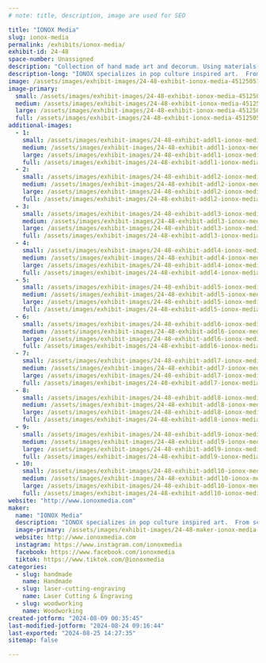 ```yaml
---
# note: title, description, image are used for SEO

title: "IONOX Media"
slug: ionox-media
permalink: /exhibits/ionox-media/
exhibit-id: 24-48
space-number: Unassigned
description: "Collection of hand made art and decorum. Using materials such as layered wood, resin, and fabrics."
description-long: "IONOX specializes in pop culture inspired art.  From sci-fi to fantasy, and even your favorite video games, we create beautiful forms of art that are sure to spark nostalgia.  We use a range of materials, from layered wood to resin,  leather to canvas, and we are always expanding and trying new things.  We love traveling all over the nation to appear at comic conventions, art festivals, and gallery showings.  Maker-Faire Orlando, is one of our home shows, and a staple for us to attend every year.  If you've got a design you've always dreamt of having in hand or on your wall, let us make your dream a reality."
image: /assets/images/exhibit-images/24-48-exhibit-ionox-media-451250512-1004354915023881-6169259242542350044-n-large.jpg
image-primary: 
  small: /assets/images/exhibit-images/24-48-exhibit-ionox-media-451250512-1004354915023881-6169259242542350044-n-small.jpg
  medium: /assets/images/exhibit-images/24-48-exhibit-ionox-media-451250512-1004354915023881-6169259242542350044-n-medium.jpg
  large: /assets/images/exhibit-images/24-48-exhibit-ionox-media-451250512-1004354915023881-6169259242542350044-n-large.jpg
  full: /assets/images/exhibit-images/24-48-exhibit-ionox-media-451250512-1004354915023881-6169259242542350044-n-full.jpg
additional-images: 
  - 1:
    small: /assets/images/exhibit-images/24-48-exhibit-addl1-ionox-media-412315106-862944629164911-3883036858659521643-n-small.jpg
    medium: /assets/images/exhibit-images/24-48-exhibit-addl1-ionox-media-412315106-862944629164911-3883036858659521643-n-medium.jpg
    large: /assets/images/exhibit-images/24-48-exhibit-addl1-ionox-media-412315106-862944629164911-3883036858659521643-n-large.jpg
    full: /assets/images/exhibit-images/24-48-exhibit-addl1-ionox-media-412315106-862944629164911-3883036858659521643-n-full.jpg
  - 2:
    small: /assets/images/exhibit-images/24-48-exhibit-addl2-ionox-media-425261680-892978879494819-7443893609648096504-n-small.jpg
    medium: /assets/images/exhibit-images/24-48-exhibit-addl2-ionox-media-425261680-892978879494819-7443893609648096504-n-medium.jpg
    large: /assets/images/exhibit-images/24-48-exhibit-addl2-ionox-media-425261680-892978879494819-7443893609648096504-n-large.jpg
    full: /assets/images/exhibit-images/24-48-exhibit-addl2-ionox-media-425261680-892978879494819-7443893609648096504-n-full.jpg
  - 3:
    small: /assets/images/exhibit-images/24-48-exhibit-addl3-ionox-media-428676864-904115668381140-2128737643098351768-n-small.jpg
    medium: /assets/images/exhibit-images/24-48-exhibit-addl3-ionox-media-428676864-904115668381140-2128737643098351768-n-medium.jpg
    large: /assets/images/exhibit-images/24-48-exhibit-addl3-ionox-media-428676864-904115668381140-2128737643098351768-n-large.jpg
    full: /assets/images/exhibit-images/24-48-exhibit-addl3-ionox-media-428676864-904115668381140-2128737643098351768-n-full.jpg
  - 4:
    small: /assets/images/exhibit-images/24-48-exhibit-addl4-ionox-media-429799683-912736330852407-936239396284123508-n-small.jpg
    medium: /assets/images/exhibit-images/24-48-exhibit-addl4-ionox-media-429799683-912736330852407-936239396284123508-n-medium.jpg
    large: /assets/images/exhibit-images/24-48-exhibit-addl4-ionox-media-429799683-912736330852407-936239396284123508-n-large.jpg
    full: /assets/images/exhibit-images/24-48-exhibit-addl4-ionox-media-429799683-912736330852407-936239396284123508-n-full.jpg
  - 5:
    small: /assets/images/exhibit-images/24-48-exhibit-addl5-ionox-media-430091199-917012270424813-7637560114164493768-n-small.jpg
    medium: /assets/images/exhibit-images/24-48-exhibit-addl5-ionox-media-430091199-917012270424813-7637560114164493768-n-medium.jpg
    large: /assets/images/exhibit-images/24-48-exhibit-addl5-ionox-media-430091199-917012270424813-7637560114164493768-n-large.jpg
    full: /assets/images/exhibit-images/24-48-exhibit-addl5-ionox-media-430091199-917012270424813-7637560114164493768-n-full.jpg
  - 6:
    small: /assets/images/exhibit-images/24-48-exhibit-addl6-ionox-media-432530456-922136526579054-4540417181472661501-n-small.jpg
    medium: /assets/images/exhibit-images/24-48-exhibit-addl6-ionox-media-432530456-922136526579054-4540417181472661501-n-medium.jpg
    large: /assets/images/exhibit-images/24-48-exhibit-addl6-ionox-media-432530456-922136526579054-4540417181472661501-n-large.jpg
    full: /assets/images/exhibit-images/24-48-exhibit-addl6-ionox-media-432530456-922136526579054-4540417181472661501-n-full.jpg
  - 7:
    small: /assets/images/exhibit-images/24-48-exhibit-addl7-ionox-media-437934179-10231906244180454-8058326519977522626-n-small.jpg
    medium: /assets/images/exhibit-images/24-48-exhibit-addl7-ionox-media-437934179-10231906244180454-8058326519977522626-n-medium.jpg
    large: /assets/images/exhibit-images/24-48-exhibit-addl7-ionox-media-437934179-10231906244180454-8058326519977522626-n-large.jpg
    full: /assets/images/exhibit-images/24-48-exhibit-addl7-ionox-media-437934179-10231906244180454-8058326519977522626-n-full.jpg
  - 8:
    small: /assets/images/exhibit-images/24-48-exhibit-addl8-ionox-media-439338705-947626547363385-8113024424304081560-n-small.jpg
    medium: /assets/images/exhibit-images/24-48-exhibit-addl8-ionox-media-439338705-947626547363385-8113024424304081560-n-medium.jpg
    large: /assets/images/exhibit-images/24-48-exhibit-addl8-ionox-media-439338705-947626547363385-8113024424304081560-n-large.jpg
    full: /assets/images/exhibit-images/24-48-exhibit-addl8-ionox-media-439338705-947626547363385-8113024424304081560-n-full.jpg
  - 9:
    small: /assets/images/exhibit-images/24-48-exhibit-addl9-ionox-media-441310360-953910606734979-7247799200354773687-n-small.jpg
    medium: /assets/images/exhibit-images/24-48-exhibit-addl9-ionox-media-441310360-953910606734979-7247799200354773687-n-medium.jpg
    large: /assets/images/exhibit-images/24-48-exhibit-addl9-ionox-media-441310360-953910606734979-7247799200354773687-n-large.jpg
    full: /assets/images/exhibit-images/24-48-exhibit-addl9-ionox-media-441310360-953910606734979-7247799200354773687-n-full.jpg
  - 10:
    small: /assets/images/exhibit-images/24-48-exhibit-addl10-ionox-media-448405997-983917087067664-8038522804629687097-n-small.jpg
    medium: /assets/images/exhibit-images/24-48-exhibit-addl10-ionox-media-448405997-983917087067664-8038522804629687097-n-medium.jpg
    large: /assets/images/exhibit-images/24-48-exhibit-addl10-ionox-media-448405997-983917087067664-8038522804629687097-n-large.jpg
    full: /assets/images/exhibit-images/24-48-exhibit-addl10-ionox-media-448405997-983917087067664-8038522804629687097-n-full.jpg
website: "http://www.ionoxmedia.com"
maker: 
  name: "IONOX Media"
  description: "IONOX specializes in pop culture inspired art.  From sci-fi to fantasy, and even your favorite video games, we create beautiful forms of art that are sure to spark nostalgia.  We use a range of materials, from layered wood to resin,  leather to canvas, and we are always expanding and trying new things.  We love traveling all over the nation to appear at comic conventions, art festivals, and gallery showings.  Maker-Faire Orlando, is one of our home shows, and a staple for us to attend every year.  If you've got a design you've always dreamt of having in hand or on your wall, let us make your dream a reality."
  image-primary: /assets/images/exhibit-images/24-48-maker-ionox-media-site-banner-medium.jpg
  website: http://www.ionoxmedia.com
  instagram: https://www.instagram.com/ionoxmedia
  facebook: https://www.facebook.com/ionoxmedia
  tiktok: https://www.tiktok.com/@ionoxmedia
categories: 
  - slug: handmade
    name: Handmade
  - slug: laser-cutting-engraving
    name: Laser Cutting & Engraving
  - slug: woodworking
    name: Woodworking
created-jotform: "2024-08-09 00:35:45"
last-modified-jotform: "2024-08-24 09:16:44"
last-exported: "2024-08-25 14:27:35"
sitemap: false

---
```

